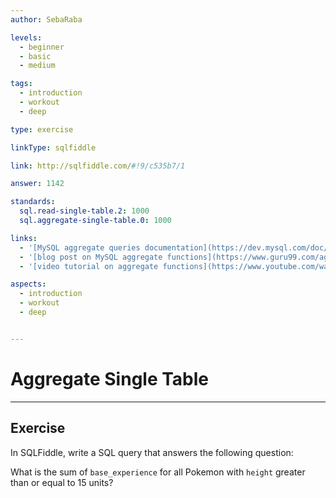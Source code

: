 ```yaml
---
author: SebaRaba

levels:
  - beginner
  - basic
  - medium

tags:
  - introduction
  - workout
  - deep

type: exercise

linkType: sqlfiddle

link: http://sqlfiddle.com/#!9/c535b7/1

answer: 1142

standards:
  sql.read-single-table.2: 1000
  sql.aggregate-single-table.0: 1000

links:
  - '[MySQL aggregate queries documentation](https://dev.mysql.com/doc/refman/5.7/en/group-by-functions.html){documentation}'
  - '[blog post on MySQL aggregate functions](https://www.guru99.com/aggregate-functions.html){website}'
  - '[video tutorial on aggregate functions](https://www.youtube.com/watch?v=sgAvl7ry5jY){video}'

aspects:
  - introduction
  - workout
  - deep


---
```


# Aggregate Single Table

---        
## Exercise

In SQLFiddle, write a SQL query that answers the following question:

What is the sum of `base_experience` for all Pokemon with `height` greater than or equal to 15 units?
 
 
